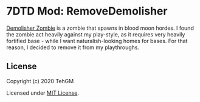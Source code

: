 # 7DTD Mod: RemoveDemolisher
[Demolisher Zombie](https://7daystodie.gamepedia.com/Demolisher) is a zombie that spawns in blood moon hordes. I found the zombie act heavily against my play-style, as it requires very heavily fortified base - while I want naturalish-looking homes for bases. For that reason, I decided to remove it from my playthroughs.

## License
Copyright (c) 2020 TehGM 

Licensed under [MIT License](../LICENSE).
